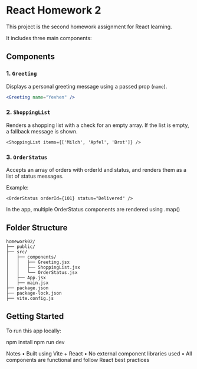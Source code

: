# React Homework 2

This project is the second homework assignment for React learning.

It includes three main components:

## Components

### 1. `Greeting`
Displays a personal greeting message using a passed prop (`name`).

```jsx
<Greeting name="Yevhen" />
```

### 2. `ShoppingList`
Renders a shopping list with a check for an empty array.
If the list is empty, a fallback message is shown.

```
<ShoppingList items={['Milch', 'Apfel', 'Brot']} />
```

### 3. `OrderStatus`
Accepts an array of orders with orderId and status, and renders them as a list of status messages.

Example:
```
<OrderStatus orderId={101} status="Delivered" />
```
In the app, multiple OrderStatus components are rendered using .map()

## Folder Structure

```
homework02/
├── public/
├── src/
│   ├── components/
│   │   ├── Greeting.jsx
│   │   ├── ShoppingList.jsx
│   │   └── OrderStatus.jsx
│   ├── App.jsx
│   ├── main.jsx
├── package.json
├── package-lock.json
├── vite.config.js

```
## Getting Started
To run this app locally:

npm install
npm run dev

Notes
	•	Built using Vite + React
	•	No external component libraries used
	•	All components are functional and follow React best practices
